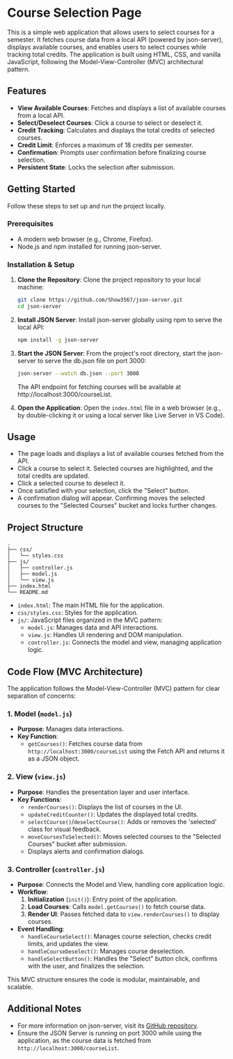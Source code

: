 # Course Selection Page

This is a simple web application that allows users to select courses for a semester. It fetches course data from a local API (powered by json-server), displays available courses, and enables users to select courses while tracking total credits. The application is built using HTML, CSS, and vanilla JavaScript, following the Model-View-Controller (MVC) architectural pattern.

## Features

- **View Available Courses**: Fetches and displays a list of available courses from a local API.
- **Select/Deselect Courses**: Click a course to select or deselect it.
- **Credit Tracking**: Calculates and displays the total credits of selected courses.
- **Credit Limit**: Enforces a maximum of 18 credits per semester.
- **Confirmation**: Prompts user confirmation before finalizing course selection.
- **Persistent State**: Locks the selection after submission.

## Getting Started

Follow these steps to set up and run the project locally.

### Prerequisites

- A modern web browser (e.g., Chrome, Firefox).
- Node.js and npm installed for running json-server.

### Installation & Setup

1. **Clone the Repository**:
   Clone the project repository to your local machine:
   ```bash
   git clone https://github.com/Show3567/json-server.git
   cd json-server
   ```

2. **Install JSON Server**:
   Install json-server globally using npm to serve the local API:
   ```bash
   npm install -g json-server
   ```

3. **Start the JSON Server**:
   From the project's root directory, start the json-server to serve the db.json file on port 3000:
   ```bash
   json-server --watch db.json --port 3000
   ```
   The API endpoint for fetching courses will be available at http://localhost:3000/courseList.

4. **Open the Application**:
   Open the `index.html` file in a web browser (e.g., by double-clicking it or using a local server like Live Server in VS Code).

## Usage

- The page loads and displays a list of available courses fetched from the API.
- Click a course to select it. Selected courses are highlighted, and the total credits are updated.
- Click a selected course to deselect it.
- Once satisfied with your selection, click the "Select" button.
- A confirmation dialog will appear. Confirming moves the selected courses to the "Selected Courses" bucket and locks further changes.

## Project Structure

```
.
├── css/
│   └── styles.css
├── js/
│   ├── controller.js
│   ├── model.js
│   └── view.js
├── index.html
└── README.md
```

- `index.html`: The main HTML file for the application.
- `css/styles.css`: Styles for the application.
- `js/`: JavaScript files organized in the MVC pattern:
  - `model.js`: Manages data and API interactions.
  - `view.js`: Handles UI rendering and DOM manipulation.
  - `controller.js`: Connects the model and view, managing application logic.

## Code Flow (MVC Architecture)

The application follows the Model-View-Controller (MVC) pattern for clear separation of concerns:

### 1. Model (`model.js`)
- **Purpose**: Manages data interactions.
- **Key Function**:
  - `getCourses()`: Fetches course data from `http://localhost:3000/courseList` using the Fetch API and returns it as a JSON object.

### 2. View (`view.js`)
- **Purpose**: Handles the presentation layer and user interface.
- **Key Functions**:
  - `renderCourses()`: Displays the list of courses in the UI.
  - `updateCreditCounter()`: Updates the displayed total credits.
  - `selectCourse()`/`deselectCourse()`: Adds or removes the 'selected' class for visual feedback.
  - `moveCoursesToSelected()`: Moves selected courses to the "Selected Courses" bucket after submission.
  - Displays alerts and confirmation dialogs.

### 3. Controller (`controller.js`)
- **Purpose**: Connects the Model and View, handling core application logic.
- **Workflow**:
  1. **Initialization** (`init()`): Entry point of the application.
  2. **Load Courses**: Calls `model.getCourses()` to fetch course data.
  3. **Render UI**: Passes fetched data to `view.renderCourses()` to display courses.
- **Event Handling**:
  - `handleCourseSelect()`: Manages course selection, checks credit limits, and updates the view.
  - `handleCourseDeselect()`: Manages course deselection.
  - `handleSelectButton()`: Handles the "Select" button click, confirms with the user, and finalizes the selection.

This MVC structure ensures the code is modular, maintainable, and scalable.

## Additional Notes

- For more information on json-server, visit its [GitHub repository](https://github.com/typicode/json-server).
- Ensure the JSON Server is running on port 3000 while using the application, as the course data is fetched from `http://localhost:3000/courseList`.


